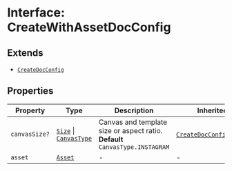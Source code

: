 # Interface: CreateWithAssetDocConfig

## Extends

- [`CreateDocConfig`](../../DocConfig.types/interfaces/CreateDocConfig.md)

## Properties

| Property | Type | Description | Inherited from |
| ------ | ------ | ------ | ------ |
| `canvasSize?` | [`Size`](../../../Asset.types/interfaces/Size.md) \| [`CanvasType`](../../../Layout.types/enumerations/CanvasType.md) | Canvas and template size or aspect ratio. **Default** `CanvasType.INSTAGRAM` | [`CreateDocConfig`](CreateDocConfig.md).`canvasSize` |
| `asset` | [`Asset`](../../../Asset.types/type-aliases/Asset.md) | - | - |
